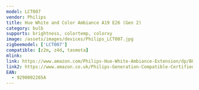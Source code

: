 ```yaml
---
model: LCT007
vendor: Philips
title: Hue White and Color Ambiance A19 E26 (Gen 2)
category: bulb
supports: brightness, colortemp, colorxy
image: /assets/images/devices/Philips_LCT007.jpg
zigbeemodel: ['LCT007'] 
compatible: [z2m, z4d, tasmota]
mlink: 
link: https://www.amazon.com/Philips-Hue-White-Ambiance-Extension/dp/B017OR0IVM
link2: https://www.amazon.co.uk/Philips-Generation-Compatible-Certified-Refurbished/dp/B06XPSPCS5
EAN: 
  - 9290002265A
---
```

